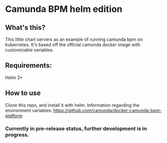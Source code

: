 # Camunda BPM helm edition

## What's this?
This little chart servers as an example of running camunda bpm on kubernetes.
It's based off the official camunda docker image with customizable variables.

## Requirements:
Helm 3+

## How to use
Clone this repo, and install it with helm.
Information regarding the environment variables:
https://github.com/camunda/docker-camunda-bpm-platform

### Currently in pre-release status, further development is in progress.
